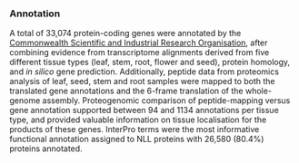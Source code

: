 ### Annotation

A total of 33,074 protein-coding genes were annotated by the
[Commonwealth Scientific and Industrial Research
Organisation](http://europepmc.org/articles/PMC5316927), after combining
evidence from transcriptome alignments derived from five different
tissue types (leaf, stem, root, flower and seed), protein homology, and
*in silico* gene prediction. Additionally, peptide data from proteomics
analysis of leaf, seed, stem and root samples were mapped to both the
translated gene annotations and the 6-frame translation of the
whole-genome assembly. Proteogenomic comparison of peptide-mapping
versus gene annotation supported between 94 and 1134 annotations per
tissue type, and provided valuable information on tissue localisation
for the products of these genes. InterPro terms were the most
informative functional annotation assigned to NLL proteins with 26,580
(80.4%) proteins annotated.
